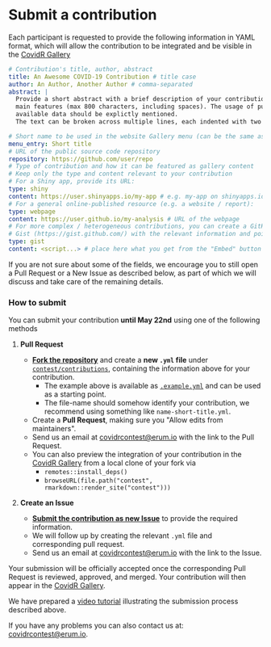 # Submit a contribution

Each participant is requested to provide the following information in YAML format, which will allow the contribution to be integrated and be visible in the [CovidR Gallery](https://milano-r.github.io/erum2020-covidr-contest)

``` yaml
# Contribution's title, author, abstract
title: An Awesome COVID-19 Contribution # title case
author: An Author, Another Author # comma-separated
abstract: |
  Provide a short abstract with a brief description of your contribution and its
  main features (max 800 characters, including spaces). The usage of publicly
  available data should be explictly mentioned.
  The text can be broken across multiple lines, each indented with two spaces.

# Short name to be used in the website Gallery menu (can be the same as title)
menu_entry: Short title
# URL of the public source code repository
repository: https://github.com/user/repo
# Type of contribution and how it can be featured as gallery content
# Keep only the type and content relevant to your contribution
# For a Shiny app, provide its URL:
type: shiny
content: https://user.shinyapps.io/my-app # e.g. my-app on shinyapps.io
# For a general online-published resource (e.g. a website / report):
type: webpage
content: https://user.github.io/my-analysis # URL of the webpage
# For more complex / heterogeneous contributions, you can create a GitHub
# Gist (https://gist.github.com/) with the relevant information and pointers:
type: gist
content: <script...> # place here what you get from the "Embed" button
```

If you are not sure about some of the fields, we encourage you to still open a Pull Request or a New Issue as described below, as part of which we will discuss and take care of the remaining details.

### How to submit

You can submit your contribution **until May 22nd** using one of the following methods

1. **Pull Request**
    - [**Fork the repository**](https://github.com/Milano-R/erum2020-covidr-contest/fork) and create a **new `.yml` file** under [`contest/contributions`](https://github.com/Milano-R/erum2020-covidr-contest/tree/master/contest/contributions), containing the information above for your contribution.
        - The example above is available as [`.example.yml`](https://github.com/Milano-R/erum2020-covidr-contest/tree/master/contest/contributions/.example.yml) and can be used as a starting point.
        - The file-name should somehow identify your contribution, we recommend using something like `name-short-title.yml`.
    - Create a **Pull Request**, making sure you "Allow edits from maintainers".
    - Send us an email at [covidrcontest@erum.io](mailto:covidrcontest@erum.io) with the link to the Pull Request.
    - You can also preview the integration of your contribution in the [CovidR Gallery](https://milano-r.github.io/erum2020-covidr-contest) from a local clone of your fork via
      - `remotes::install_deps()`
      - `browseURL(file.path("contest", rmarkdown::render_site("contest")))`

2. **Create an Issue**
    - [**Submit the contribution as new Issue**](https://github.com/Milano-R/erum2020-covidr-contest/issues/new/choose) to provide the required information.
    - We will follow up by creating the relevant `.yml` file and corresponding pull request.
    - Send us an email at [covidrcontest@erum.io](mailto:covidrcontest@erum.io) with the link to the Issue.

Your submission will be officially accepted once the corresponding Pull Request is reviewed, approved, and merged. Your contribution will then appear in the [CovidR Gallery](https://milano-r.github.io/erum2020-covidr-contest).

We have prepared a [video tutorial](https://youtu.be/pqrcxRL7AtU) illustrating the submission process described above.

If you have any problems you can also contact us at: [covidrcontest@erum.io](mailto:covidrcontest@erum.io).
